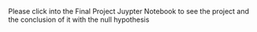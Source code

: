 Please click into the Final Project Juypter Notebook to see the project and the conclusion of it with the null hypothesis

